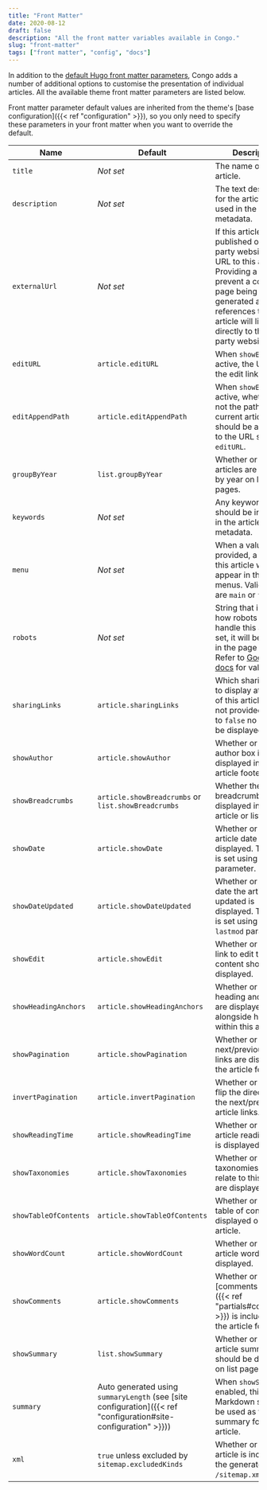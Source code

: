 ```yaml
---
title: "Front Matter"
date: 2020-08-12
draft: false
description: "All the front matter variables available in Congo."
slug: "front-matter"
tags: ["front matter", "config", "docs"]
---
```


In addition to the [default Hugo front matter parameters](https://gohugo.io/content-management/front-matter/#front-matter-variables), Congo adds a number of additional options to customise the presentation of individual articles. All the available theme front matter parameters are listed below.

Front matter parameter default values are inherited from the theme's [base configuration]({{< ref "configuration" >}}), so you only need to specify these parameters in your front matter when you want to override the default.

<!-- prettier-ignore-start -->
|Name|Default|Description|
|---|---|---|
|`title`|_Not set_|The name of the article.|
|`description`|_Not set_|The text description for the article. It is used in the HTML metadata.|
|`externalUrl`|_Not set_|If this article is published on a third-party website, the URL to this article. Providing a URL will prevent a content page being generated and any references to this article will link directly to the third-party website.|
|`editURL`|`article.editURL`|When `showEdit` is active, the URL for the edit link.|
|`editAppendPath`|`article.editAppendPath`|When `showEdit` is active, whether or not the path to the current article should be appended to the URL set at `editURL`.|
|`groupByYear`|`list.groupByYear`|Whether or not articles are grouped by year on list pages.|
|`keywords`|_Not set_|Any keywords that should be included in the article metadata.|
|`menu`|_Not set_|When a value is provided, a link to this article will appear in the named menus. Valid values are `main` or `footer`.|
|`robots`|_Not set_|String that indicates how robots should handle this article. If set, it will be output in the page head. Refer to [Google's docs](https://developers.google.com/search/docs/advanced/robots/robots_meta_tag#directives) for valid values.|
|`sharingLinks`|`article.sharingLinks`|Which sharing links to display at the end of this article. When not provided, or set to `false` no links will be displayed.|
|`showAuthor`|`article.showAuthor`|Whether or not the author box is displayed in the article footer.|
|`showBreadcrumbs`|`article.showBreadcrumbs` or `list.showBreadcrumbs`|Whether the breadcrumbs are displayed in the article or list header.|
|`showDate`|`article.showDate`|Whether or not the article date is displayed. The date is set using the `date` parameter.|
|`showDateUpdated`|`article.showDateUpdated`|Whether or not the date the article was updated is displayed. The date is set using the `lastmod` parameter.|
|`showEdit`|`article.showEdit`|Whether or not the link to edit the article content should be displayed.|
|`showHeadingAnchors`|`article.showHeadingAnchors`|Whether or not heading anchor links are displayed alongside headings within this article.|
|`showPagination`|`article.showPagination`|Whether or not the next/previous article links are displayed in the article footer.|
|`invertPagination`|`article.invertPagination`|Whether or not to flip the direction of the next/previous article links.|
|`showReadingTime`|`article.showReadingTime`|Whether or not the article reading time is displayed.|
|`showTaxonomies`|`article.showTaxonomies`|Whether or not the taxonomies that relate to this article are displayed.|
|`showTableOfContents`|`article.showTableOfContents`|Whether or not the table of contents is displayed on this article.|
|`showWordCount`|`article.showWordCount`|Whether or not the article word count is displayed.|
|`showComments`|`article.showComments`|Whether or not the [comments partial]({{< ref "partials#comments" >}}) is included after the article footer.|
|`showSummary`|`list.showSummary`|Whether or not the article summary should be displayed on list pages.|
|`summary`|Auto generated using `summaryLength` (see [site configuration]({{< ref "configuration#site-configuration" >}}))|When `showSummary` is enabled, this is the Markdown string to be used as the summary for this article.|
|`xml`|`true` unless excluded by `sitemap.excludedKinds`|Whether or not this article is included in the generated `/sitemap.xml` file.|
<!-- prettier-ignore-end -->
